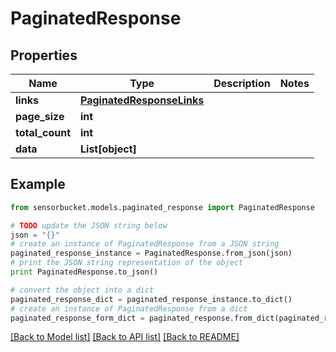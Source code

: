 # PaginatedResponse


## Properties

Name | Type | Description | Notes
------------ | ------------- | ------------- | -------------
**links** | [**PaginatedResponseLinks**](PaginatedResponseLinks.md) |  | 
**page_size** | **int** |  | 
**total_count** | **int** |  | 
**data** | **List[object]** |  | 

## Example

```python
from sensorbucket.models.paginated_response import PaginatedResponse

# TODO update the JSON string below
json = "{}"
# create an instance of PaginatedResponse from a JSON string
paginated_response_instance = PaginatedResponse.from_json(json)
# print the JSON string representation of the object
print PaginatedResponse.to_json()

# convert the object into a dict
paginated_response_dict = paginated_response_instance.to_dict()
# create an instance of PaginatedResponse from a dict
paginated_response_form_dict = paginated_response.from_dict(paginated_response_dict)
```
[[Back to Model list]](../README.md#documentation-for-models) [[Back to API list]](../README.md#documentation-for-api-endpoints) [[Back to README]](../README.md)


